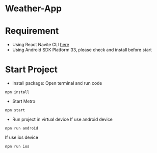 # Weather-App

# Requirement

- Using React Navite CLI [here](https://reactnative.dev/docs/environment-setup)
- Using Android SDK Platform 33, please check and install before start

# Start Project

- Install package: Open terminal and run code

```
npm install
```

- Start Metro

```
npm start
```

- Run project in virtual device
  If use android device

```
npm run android
```

If use ios device

```
npm run ios
```
